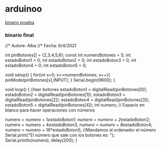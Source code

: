 # arduinoo

[binario prueba](https://github.com/marcoshens/soldadura-y-dise-/blob/main/binario_prueba_marcos.ino)

### binario final

//*  Autore: Alba
//*  Fecha: 6/4/2021


int pinBotones[] = {2,3,4,5,6};
const int numeroBotones = 5;
int estadoBoton1 = 0; 
int estadoBoton2 = 0;
int estadoBoton3 = 0;
int estadoBoton4 = 0;
int estadoBoton5 = 0;

void setup() {
 for(int x=0; x<=numeroBotones; x++){
  pinMode(pinBotones[x],INPUT);
 }
Serial.begin(9600);
}

void loop() {
  //leer botones
  estadoBoton1 = digitalRead(pinBotones[0]);
  estadoBoton2 = digitalRead(pinBotones[1]);
  estadoBoton3 = digitalRead(pinBotones[2]);
  estadoBoton4 = digitalRead(pinBotones[3]);
  estadoBoton5 = digitalRead(pinBotones[4]);
  int numero;
// Espacio en blanco para hacer operaciones con números

numero = numero + 1*estadoBoton1;
numero = numero + 2*estadoBoton2;
numero = numero + 4*estadoBoton3;
numero = numero + 8*estadoBoton4;
numero = numero + 16*estadoBoton5;
//Mandamos al ordenador el número
  Serial.print("El número que sale con los botones es: ");
  Serial.println(numero);
  delay(200);
}

